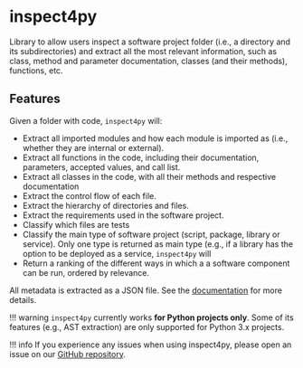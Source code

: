 # inspect4py

Library to allow users inspect a software project folder (i.e., a directory and its subdirectories) and extract all the most relevant information, such as class, method and parameter documentation, classes (and their methods), functions, etc.

## Features

Given a folder with code, `inspect4py` will:

- Extract all imported modules and how each module is imported as (i.e., whether they are internal or external).
- Extract all functions in the code, including their documentation, parameters, accepted values, and call list.
- Extract all classes in the code, with all their methods and respective documentation
- Extract the control flow of each file.
- Extract the hierarchy of directories and files.
- Extract the requirements used in the software project.
- Classify which files are tests
- Classify the main type of software project (script, package, library or service). Only one type is returned as main type (e.g., if a library has the option to be deployed as a service, `inspect4py` will 
- Return a ranking of the different ways in which a a software component can be run, ordered by relevance. 

All metadata is extracted as a JSON file. See the [documentation](https://inspect4py.readthedocs.io/en/latest/output.html) for more details.


!!! warning
    `inspect4py` currently works **for Python projects only**. Some of its features (e.g., AST extraction) are only supported for Python 3.x projects. 

!!! info
    If you experience any issues when using inspect4py, please open an issue on our [GitHub repository](https://github.com/SoftwareUnderstanding/inspect4py/issues).